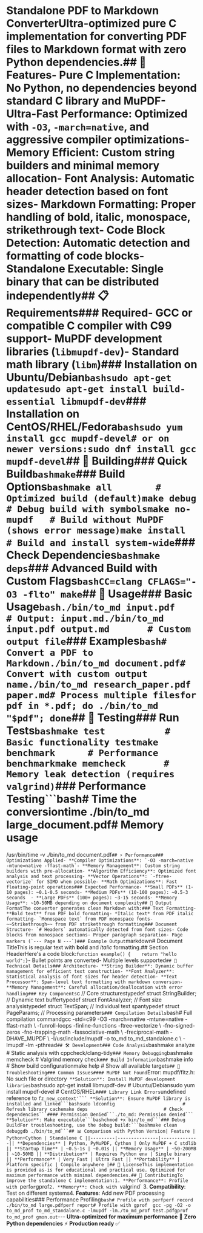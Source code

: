 # Standalone PDF to Markdown ConverterUltra-optimized pure C implementation for converting PDF files to Markdown format with **zero Python dependencies**.## 🚀 Features- **Pure C Implementation**: No Python, no dependencies beyond standard C library and MuPDF- **Ultra-Fast Performance**: Optimized with `-O3`, `-march=native`, and aggressive compiler optimizations- **Memory Efficient**: Custom string builders and minimal memory allocation- **Font Analysis**: Automatic header detection based on font sizes- **Markdown Formatting**: Proper handling of bold, italic, monospace, strikethrough text- **Code Block Detection**: Automatic detection and formatting of code blocks- **Standalone Executable**: Single binary that can be distributed independently## 📋 Requirements### Required- **GCC** or compatible C compiler with C99 support- **MuPDF development libraries** (`libmupdf-dev`)- **Standard math library** (`libm`)### Installation on Ubuntu/Debian```bashsudo apt-get updatesudo apt-get install build-essential libmupdf-dev```### Installation on CentOS/RHEL/Fedora```bashsudo yum install gcc mupdf-devel# or on newer versions:sudo dnf install gcc mupdf-devel```## 🔨 Building### Quick Build```bashmake```### Build Options```bashmake all        # Optimized build (default)make debug      # Debug build with symbolsmake no-mupdf   # Build without MuPDF (shows error message)make install    # Build and install system-wide```### Check Dependencies```bashmake deps```### Advanced Build with Custom Flags```bashCC=clang CFLAGS="-O3 -flto" make```## 🎯 Usage### Basic Usage```bash./bin/to_md input.pdf                 # Output: input.md./bin/to_md input.pdf output.md       # Custom output file```### Examples```bash# Convert a PDF to Markdown./bin/to_md document.pdf# Convert with custom output name./bin/to_md research_paper.pdf paper.md# Process multiple filesfor pdf in *.pdf; do ./bin/to_md "$pdf"; done```## 🧪 Testing### Run Tests```bashmake test           # Basic functionality testmake benchmark      # Performance benchmarkmake memcheck       # Memory leak detection (requires valgrind)```### Performance Testing```bash# Time the conversiontime ./bin/to_md large_document.pdf# Memory usage
/usr/bin/time -v ./bin/to_md document.pdf```## ⚡ Performance### Optimizations Applied- **Compiler Optimizations**: `-O3 -march=native -mtune=native -ffast-math`- **Memory Management**: Custom string builders with pre-allocation- **Algorithm Efficiency**: Optimized font analysis and text processing- **Vector Operations**: `-ftree-vectorize` for SIMD when possible- **Math Optimizations**: Fast floating-point operations### Expected Performance- **Small PDFs** (1-10 pages): ~0.1-0.5 seconds- **Medium PDFs** (10-100 pages): ~0.5-3 seconds  - **Large PDFs** (100+ pages): ~3-15 seconds- **Memory Usage**: ~10-50MB depending on document complexity## 📁 Output FormatThe converter generates clean Markdown with:### Text Formatting- **Bold text** from PDF bold formatting- *Italic text* from PDF italic formatting- `Monospace text` from PDF monospace fonts- ~~Strikethrough~~ from PDF strikethrough formatting### Document Structure- `# Headers` automatically detected from font sizes- Code blocks from monospace sections- Proper paragraph separation- Page markers (`--- Page N ---`)### Example Output```markdown# Document TitleThis is regular text with **bold** and *italic* formatting.## Section HeaderHere's a code block:```function example() {    return "hello world";}```- Bullet points are converted- Multiple levels supported```## 🔧 Technical Details### Architecture- **String Builder**: Dynamic buffer management for efficient text construction- **Font Analyzer**: Statistical analysis of font sizes for header detection- **Text Processor**: Span-level text formatting with markdown conversion- **Memory Management**: Careful allocation/deallocation with error handling### Key Components```c
// Core structurestypedef struct StringBuilder;     // Dynamic text buffertypedef struct FontAnalyzer;      // Font size analysistypedef struct TextSpan;          // Individual text spantypedef struct PageParams;        // Processing parameters```### Compilation Details```bash# Full compilation commandgcc -std=c99 -O3 -march=native -mtune=native -ffast-math \    -funroll-loops -finline-functions -ftree-vectorize \    -fno-signed-zeros -fno-trapping-math -fassociative-math \    -freciprocal-math -DHAVE_MUPDF \    -I/usr/include/mupdf -o to_md to_md_standalone.c \    -lmupdf -lm -pthread```## 🛠 Development### Code Analysis```bashmake analyze        # Static analysis with cppcheck/clang-tidy```### Memory Debugging```bashmake memcheck       # Valgrind memory check```### Build Information```bashmake info           # Show build configurationmake help           # Show all available targets```## 🚨 Troubleshooting### Common Issues#### MuPDF Not Found```Error: mupdf/fitz.h: No such file or directory```
**Solution**: Install MuPDF development libraries```bashsudo apt-get install libmupdf-dev    # Ubuntu/Debiansudo yum install mupdf-devel          # CentOS/RHEL```#### Library Link Errors```undefined reference to `fz_new_context'```
**Solution**: Ensure MuPDF library is installed and linked```bashsudo ldconfig                         # Refresh library cachemake deps                            # Check dependencies```#### Permission Denied```./to_md: Permission denied```
**Solution**: Make executable```bashchmod +x bin/to_md```### Debug BuildFor troubleshooting, use the debug build:```bashmake clean debuggdb ./bin/to_md```## 📊 Comparison with Python Version| Feature | Python+Cython | Standalone C ||---------|---------------|--------------|| **Dependencies** | Python, PyMuPDF, Cython | Only MuPDF + C stdlib || **Startup Time** | ~0.5-1s | ~0.01s || **Memory Usage** | ~50-200MB | ~10-50MB || **Distribution** | Requires Python env | Single binary || **Performance** | Very Fast | Ultra Fast || **Portability** | Platform specific | Compile anywhere |## 📝 LicenseThis implementation is provided as-is for educational and practical use. Optimized for maximum performance with minimal dependencies.## 🤝 ContributingTo improve the standalone C implementation:1. **Performance**: Profile with `perf` or `gprof`2. **Memory**: Check with `valgrind` 3. **Compatibility**: Test on different systems4. **Features**: Add new PDF processing capabilities### Performance Profiling```bash# Profile with perfperf record ./bin/to_md large.pdfperf report# Profile with gprof  gcc -pg -O2 -o to_md_prof to_md_standalone.c -lmupdf -lm./to_md_prof test.pdfgprof to_md_prof gmon.out```---
**Ultra-optimized for maximum performance** 🚀
**Zero Python dependencies** ⚡
**Production ready** ✅